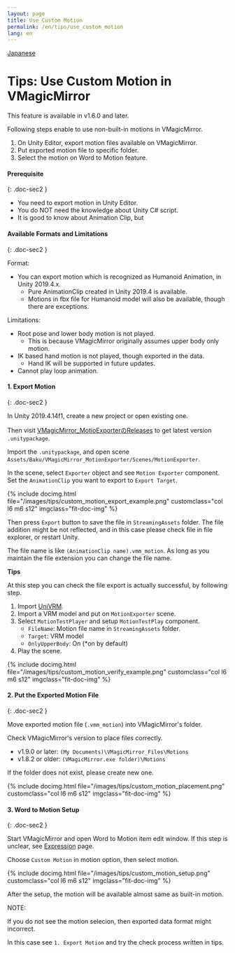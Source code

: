```yaml
---
layout: page
title: Use Custom Motion
permalink: /en/tips/use_custom_motion
lang: en
---
```


[Japanese](../../tips/use_custom_motion)

# Tips: Use Custom Motion in VMagicMirror

This feature is available in v1.6.0 and later.

Following steps enable to use non-built-in motions in VMagicMirror.

1. On Unity Editor, export motion files available on VMagicMirror.
2. Put exported motion file to specific folder.
3. Select the motion on Word to Motion feature.

#### Prerequisite
{: .doc-sec2 }

<div class="doc-ul" markdown="1">

- You need to export motion in Unity Editor.
- You do NOT need the knowledge about Unity C# script.
- It is good to know about Animation Clip, but 

</div>

#### Available Formats and Limitations
{: .doc-sec2 }

Format:

<div class="doc-ul" markdown="1">

- You can export motion which is recognized as Humanoid Animation, in Unity 2019.4.x.
    - Pure AnimationClip created in Unity 2019.4 is available.
    - Motions in fbx file for Humanoid model will also be available, though there are exceptions.

</div>

Limitations:

<div class="doc-ul" markdown="1">

- Root pose and lower body motion is not played.
    - This is because VMagicMirror originally assumes upper body only motion.
- IK based hand motion is not played, though exported in the data.
    - Hand IK will be supported in future updates.
- Cannot play loop animation.

</div>

#### 1. Export Motion
{: .doc-sec2 }

In Unity 2019.4.14f1, create a new project or open existing one.

Then visit [VMagicMirror_MotioExporterのReleases](https://github.com/malaybaku/VMagicMirror_MotionExporter/releases) to get latest version `.unitypackage`.

Import the `.unitypackage`, and open scene `Assets/Baku/VMagicMirror_MotionExporter/Scenes/MotionExporter`.

In the scene, select `Exporter` object and see `Motion Exporter` component. Set the `AnimationClip` you want to export to `Export Target`.

<div class="row">
{% include docimg.html file="/images/tips/custom_motion_export_example.png" customclass="col l6 m6 s12" imgclass="fit-doc-img" %}
</div>

Then press `Export` button to save the file in `StreamingAssets` folder. The file addition might be not reflected, and in this case please check file in file explorer, or restart Unity.

The file name is like `(AnimationClip name).vmm_motion`. As long as you maintain the file extension you can change the file name.

<div class="note-area" markdown="1">

**Tips**

At this step you can check the file export is actually successful, by following step.

1. Import [UniVRM](https://github.com/vrm-c/UniVRM).
2. Import a VRM model and put on `MotionExporter` scene.
3. Select `MotionTestPlayer` and setup `MotionTestPlay` component.
    - `FileName`: Motion file name in `StreamingAssets` folder.
    - `Target`: VRM model
    - `OnlyUpperBody`: On (*on by default)
4. Play the scene.

<div class="row">
{% include docimg.html file="/images/tips/custom_motion_verify_example.png" customclass="col l6 m6 s12" imgclass="fit-doc-img" %}
</div>

</div>

#### 2. Put the Exported Motion File
{: .doc-sec2 }

Move exported motion file (`.vmm_motion`) into VMagicMirror's folder. 

Check VMagicMirror's version to place files correctly.

- v1.9.0 or later: `(My Documents)\VMagicMirror_Files\Motions`
- v1.8.2 or older: `(VMagicMirror.exe folder)\Motions`

If the folder does not exist, please create new one.

<div class="row">
{% include docimg.html file="/images/tips/custom_motion_placement.png" customclass="col l6 m6 s12" imgclass="fit-doc-img" %}
</div>


#### 3. Word to Motion Setup
{: .doc-sec2 }

Start VMagicMirror and open Word to Motion item edit window. If this step is unclear, see [Expression](../docs/expressions) page.

Choose `Custom Motion` in motion option, then select motion.

<div class="row">
{% include docimg.html file="/images/tips/custom_motion_setup.png" customclass="col l6 m6 s12" imgclass="fit-doc-img" %}
</div>

After the setup, the motion will be available almost same as built-in motion.

<div class="note-area" markdown="1">

NOTE:

If you do not see the motion selecion, then exported data format might incorrect.

In this case see `1. Export Motion` and try the check process written in tips.

</div>
